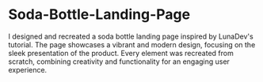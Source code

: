 # Soda-Bottle-Landing-Page
I designed and recreated a soda bottle landing page inspired by LunaDev's tutorial. The page showcases a vibrant and modern design, focusing on the sleek presentation of the product. Every element was recreated from scratch, combining creativity and functionality for an engaging user experience.
